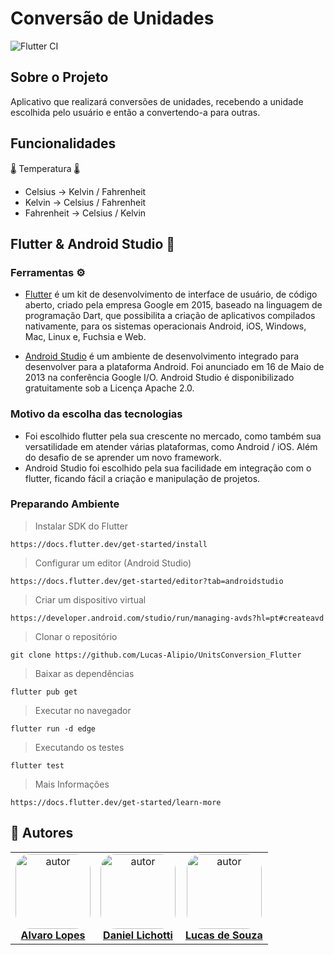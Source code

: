 # Conversão de Unidades

![Flutter CI](https://github.com/Lucas-Alipio/UnitsConversion_Flutter/actions/workflows/dart.yml/badge.svg)

## Sobre o Projeto
Aplicativo que realizará conversões de unidades, recebendo a unidade escolhida pelo usuário e então a convertendo-a para outras.<br>

## Funcionalidades
🌡️ Temperatura 🌡️<br>
+ Celsius -> Kelvin / Fahrenheit <br>
+ Kelvin -> Celsius / Fahrenheit <br>
+ Fahrenheit -> Celsius / Kelvin

## Flutter & Android Studio 📱
### Ferramentas ⚙
+ <a href="https://pt.wikipedia.org/wiki/Flutter">Flutter</a> é um kit de desenvolvimento de interface de usuário, de código aberto, criado pela empresa Google em 2015, baseado na linguagem de programação Dart, que possibilita a criação de aplicativos compilados nativamente, para os sistemas operacionais Android, iOS, Windows, Mac, Linux e, Fuchsia e Web.

+ <a href="https://pt.wikipedia.org/wiki/Android_Studio">Android Studio</a> é um ambiente de desenvolvimento integrado para desenvolver para a plataforma Android. Foi anunciado em 16 de Maio de 2013 na conferência Google I/O. Android Studio é disponibilizado gratuitamente sob a Licença Apache 2.0.

### Motivo da escolha das tecnologias
+ Foi escolhido flutter pela sua crescente no mercado, como também sua versatilidade em atender várias plataformas, como Android / iOS. Além do desafio de se aprender um novo framework.
+ Android Studio foi escolhido pela sua facilidade em integração com o flutter, ficando fácil a criação e manipulação de projetos.

### Preparando Ambiente
> Instalar SDK do Flutter
```
https://docs.flutter.dev/get-started/install
```
> Configurar um editor (Android Studio)
```
https://docs.flutter.dev/get-started/editor?tab=androidstudio
```
> Criar um dispositivo virtual
```
https://developer.android.com/studio/run/managing-avds?hl=pt#createavd
```
> Clonar o repositório
```
git clone https://github.com/Lucas-Alipio/UnitsConversion_Flutter
```
> Baixar as dependências
```
flutter pub get
```
> Executar no navegador
```
flutter run -d edge
```
> Executando os testes
```
flutter test
```
> Mais Informações
```
https://docs.flutter.dev/get-started/learn-more
```


## 👥 Autores
<table  style="text-align:center; border: none" >
<tr>
  
<td align="center"> 
<a href="https://github.com/alvarolopes2021" style="text-align:center;">
<img style="border-radius: 20%;" src="https://github.com/alvarolopes2021.png" width="120px;" alt="autor"/><br> <strong> Alvaro Lopes </strong>
</a>
</td>

<td align="center"> 
<a href="https://github.com/daniellichotti" style="text-align:center;">
<img style="border-radius: 20%;" src="https://github.com/daniellichotti.png" width="120px;" alt="autor"/><br> <strong> Daniel Lichotti </strong>
</a>
</td>

<td align="center"> 
<a href="https://github.com/Lucas-Alipio" styles="text-align:center;">
<img style="border-radius: 20%;" src="https://github.com/Lucas-Alipio.png" width="120px;" alt="autor"/><br><strong> Lucas de Souza </strong>
</a>
</td>

</tr>
</table>
